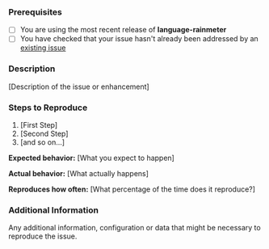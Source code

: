 ### Prerequisites

* [ ] You are using the most recent release of **language-rainmeter**
* [ ] You have checked that your issue hasn't already been addressed by an [existing issue](https://github.com/MarcoPixel/language-rainmeter/issues?utf8=%E2%9C%93&q=is%3Aissue)

### Description

[Description of the issue or enhancement]

### Steps to Reproduce

1. [First Step]
2. [Second Step]
3. [and so on...]

**Expected behavior:** [What you expect to happen]

**Actual behavior:** [What actually happens]

**Reproduces how often:** [What percentage of the time does it reproduce?]  


### Additional Information

Any additional information, configuration or data that might be necessary to reproduce the issue.
